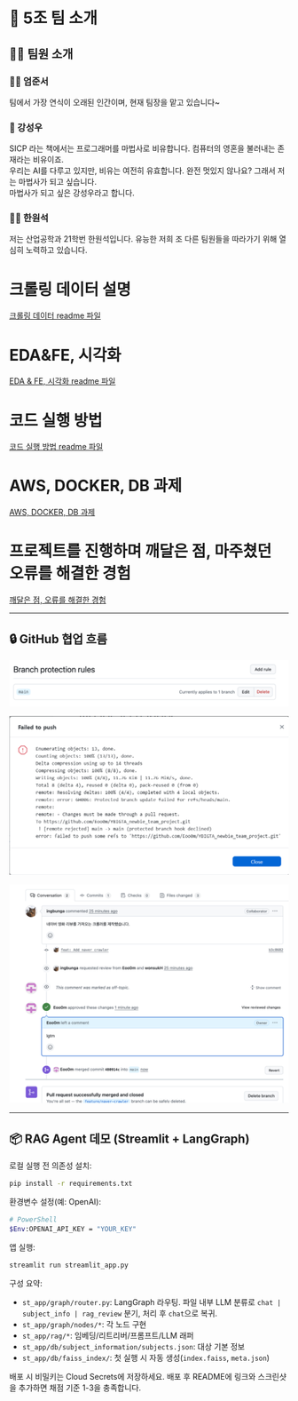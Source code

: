 # 👥 5조 팀 소개

## 🧑‍💼 팀원 소개

### 👨‍💻 엄준서  
팀에서 가장 연식이 오래된 인간이며, 현재 팀장을 맡고 있습니다~


### 🧙 강성우
SICP 라는 책에서는 프로그래머를 마법사로 비유합니다. 컴퓨터의 영혼을 불러내는 존재라는 비유이죠. \
우리는 AI를 다루고 있지만, 비유는 여전히 유효합니다. 완전 멋있지 않나요? 그래서 저는 마법사가 되고 싶습니다. \
마법사가 되고 싶은 강성우라고 합니다.

### 👨‍🎓 한원석
저는 산업공학과 21학번 한원석입니다. 유능한 저희 조 다른 팀원들을 따라가기 위해 열심히 노력하고 있습니다.

# 크롤링 데이터 설명
[크롤링 데이터 readme 파일](docs/crawling.readme.md)

# EDA&FE, 시각화
[EDA & FE, 시각화 readme 파일](docs/analysis.readme.md)

# 코드 실행 방법
[코드 실행 방법 readme 파일](docs/git.readme.md)

# AWS, DOCKER, DB 과제
[AWS, DOCKER, DB 과제](docs/aws_docker_db.md)

# 프로젝트를 진행하며 깨달은 점, 마주쳤던 오류를 해결한 경험
[깨달은 점, 오류를 해결한 경험](docs/lessons_learned.md)

---

## 🔒 GitHub 협업 흐름

![branch_protection](/github/branch_protection.png)

![push_rejected](/github/push_rejected.png)

![review_and_merged](/github/review_and_merged.png)


---

## 📦 RAG Agent 데모 (Streamlit + LangGraph)

로컬 실행 전 의존성 설치:

```bash
pip install -r requirements.txt
```

환경변수 설정(예: OpenAI):

```bash
# PowerShell
$Env:OPENAI_API_KEY = "YOUR_KEY"
```

앱 실행:

```bash
streamlit run streamlit_app.py
```

구성 요약:
- `st_app/graph/router.py`: LangGraph 라우팅. 파일 내부 LLM 분류로 `chat | subject_info | rag_review` 분기, 처리 후 `chat`으로 복귀.
- `st_app/graph/nodes/*`: 각 노드 구현
- `st_app/rag/*`: 임베딩/리트리버/프롬프트/LLM 래퍼
- `st_app/db/subject_information/subjects.json`: 대상 기본 정보
- `st_app/db/faiss_index/`: 첫 실행 시 자동 생성(`index.faiss`, `meta.json`)

배포 시 비밀키는 Cloud Secrets에 저장하세요. 배포 후 README에 링크와 스크린샷을 추가하면 채점 기준 1-3을 충족합니다.